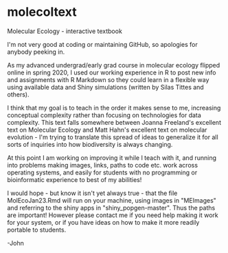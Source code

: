 # molecoltext
Molecular Ecology - interactive textbook

I'm not very good at coding or maintaining GitHub, so apologies for anybody peeking in. 

As my advanced undergrad/early grad course in molecular ecology flipped online in spring 2020,
 I used our working experience in R to post new info and assignments with R Markdown so they
 could learn in a flexible way using available data and Shiny simulations (written by Silas Tittes and others).
 
 I think that my goal is to teach in the order it makes sense to me, increasing conceptual
 complexity rather than focusing on technologies for data complexity. This text falls somewhere
 between Joanna Freeland's excellent text on Molecular Ecology and Matt Hahn's excellent text
 on molecular evolution - I'm trying to translate this spread of ideas to generalize it for
 all sorts of inquiries into how biodiversity is always changing. 
 
 At this point I am working on improving it while I teach with it, and running into problems
 making images, links, paths to code etc. work across operating systems, and easily for
 students with no programming or bioinformatic experience to best of my abilities!
 
I would hope - but know it isn't yet always true - that the file MolEcoJan23.Rmd will run on your
machine, using images in "MEImages" and referring to the shiny apps in "shiny_popgen-master".
Thus the paths are important! However please contact me if you need help making it work for your
system, or if you have ideas on how to make it more readily portable to students. 
 
 
-John
